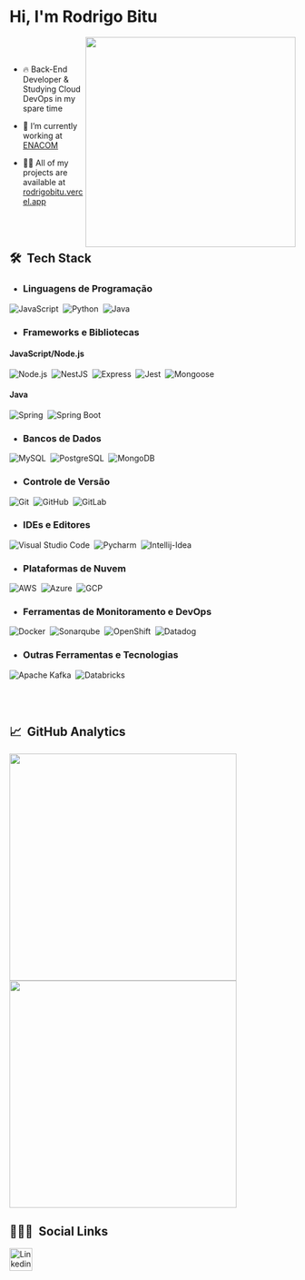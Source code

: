 
<h1 align="left">Hi, I'm Rodrigo Bitu</h1>

<img align="right" src="https://github.com/rodbitu/rodbitu/blob/master/undraw_programming_2svr.svg" width="370"/>

<br><br>

- 🔥 Back-End Developer & Studying Cloud DevOps in my spare time 

- 🔭 I’m currently working at [ENACOM](https://github.com/ENACOM)

- 👨‍💻 All of my projects are available at [rodrigobitu.vercel.app](https://rodrigobitu.vercel.app/)

<br><br>

## 🛠 &nbsp;Tech Stack
- ### Linguagens de Programação
![JavaScript](https://img.shields.io/badge/-JavaScript-05122A?style=flat&logo=javascript)&nbsp;
![Python](https://img.shields.io/badge/-python-05122A?style=flat&logo=python)&nbsp;
![Java](https://img.shields.io/badge/-Java-05122A?style=flat&logo=openjdk)&nbsp;


- ### Frameworks e Bibliotecas
#### JavaScript/Node.js
![Node.js](https://img.shields.io/badge/-Node.js-05122A?style=flat&logo=node.js)&nbsp;
![NestJS](https://img.shields.io/badge/-NestJS-05122A?style=flat&logo=nestjs)&nbsp;
![Express](https://img.shields.io/badge/-Express-05122A?style=flat&logo=express)&nbsp;
![Jest](https://img.shields.io/badge/-Jest-05122A?style=flat&logo=jest)&nbsp;
![Mongoose](https://img.shields.io/badge/-Mongoose-05122A?style=flat&logo=mongoose)&nbsp;


#### Java
![Spring](https://img.shields.io/badge/-Spring-05122A?style=flat&logo=spring)&nbsp;
![Spring Boot](https://img.shields.io/badge/-Spring%20Boot-05122A?style=flat&logo=springboot)&nbsp;


- ### Bancos de Dados
![MySQL](https://img.shields.io/badge/-MySQL-05122A?style=flat&logo=MySQL)&nbsp;
![PostgreSQL](https://img.shields.io/badge/-PostgreSQL-05122A?style=flat&logo=PostgreSQL)&nbsp;
![MongoDB](https://img.shields.io/badge/-mongoDB-05122A?style=flat&logo=mongoDB)&nbsp;

- ### Controle de Versão
![Git](https://img.shields.io/badge/-Git-05122A?style=flat&logo=git)&nbsp;
![GitHub](https://img.shields.io/badge/-GitHub-05122A?style=flat&logo=github)&nbsp;
![GitLab](https://img.shields.io/badge/-GitLab-05122A?style=flat&logo=gitlab)&nbsp;

- ### IDEs e Editores
![Visual Studio Code](https://img.shields.io/badge/-Visual%20Studio%20Code-05122A?style=flat&logo=visualstudiocode)&nbsp;
![Pycharm](https://img.shields.io/badge/-Pycharm-05122A?style=flat&logo=pycharm)&nbsp;
![Intellij-Idea](https://img.shields.io/badge/-Intellij-05122A?style=flat&logo=intellij-idea)&nbsp;

- ### Plataformas de Nuvem
![AWS](https://img.shields.io/badge/-AWS-05122A?style=flat&logo=Amazon)&nbsp;
![Azure](https://img.shields.io/badge/-Azure-05122A?style=flat&logo=Microsoft)&nbsp;
![GCP](https://img.shields.io/badge/-GCP-05122A?style=flat&logo=Google)&nbsp;

- ### Ferramentas de Monitoramento e DevOps
![Docker](https://img.shields.io/badge/-Docker-05122A?style=flat&logo=docker)&nbsp;
![Sonarqube](https://img.shields.io/badge/-Sonarqube-05122A?style=flat&logo=Sonarqube)&nbsp;
![OpenShift](https://img.shields.io/badge/-OpenShift-05122A?style=flat&logo=redhat)&nbsp;
![Datadog](https://img.shields.io/badge/-Datadog-05122A?style=flat&logo=datadog)&nbsp;

- ### Outras Ferramentas e Tecnologias
![Apache Kafka](https://img.shields.io/badge/-Apache%20Kafka-05122A?style=flat&logo=apachekafka)&nbsp;
![Databricks](https://img.shields.io/badge/-Databricks-05122A?style=flat&logo=databricks)&nbsp;

<br><br>

## 📈 &nbsp;GitHub Analytics

<a href="https://github.com/anuraghazra/github-readme-stats">
  <img align="center" src="https://github-readme-stats.vercel.app/api/top-langs/?username=rodbitu&layout=compact&theme=blue-green" width="400"/>
</a>
<a href="https://github.com/anuraghazra/convoychat">
  <img align="center" src="https://github-readme-stats.vercel.app/api?username=rodbitu&line_height=27&show_icons=true&count_private=true&theme=blue-green" width="400"/>
</a>

## 👨🏽‍💻 &nbsp;Social Links

<a target="_blank" href="https://www.linkedin.com/in/rodrigo-bitu-de-moraes-366037191/">
  <img align="left" alt="Linkedin" width="40px" src="https://github.com/rodbitu/rodbitu/blob/master/linkedin.svg" />
</a>
